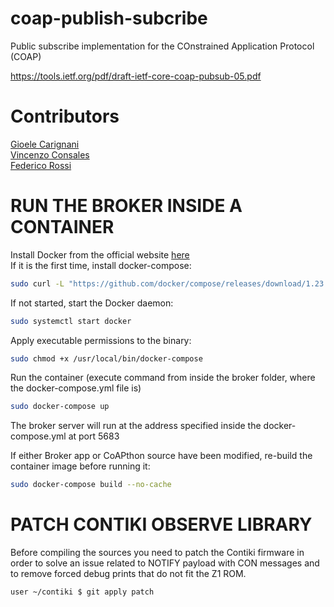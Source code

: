 # coap-publish-subcribe
Public subscribe implementation for the COnstrained Application Protocol (COAP)

https://tools.ietf.org/pdf/draft-ietf-core-coap-pubsub-05.pdf
# Contributors
[Gioele Carignani](https://github.com/gioelec/)<br>
[Vincenzo Consales](https://github.com/vconsales/)<br>
[Federico Rossi](https://github.com/federicorossifr)<br>


# RUN THE BROKER INSIDE A CONTAINER
Install Docker from the official website [here](https://docs.docker.com/install/linux/docker-ce/ubuntu/#os-requirements)<br>
If it is the first time, install docker-compose:
```sh 
sudo curl -L "https://github.com/docker/compose/releases/download/1.23.1/docker-compose-$(uname -s)-$(uname -m)" -o /usr/local/bin/docker-compose
``` 

If not started, start the Docker daemon:

```sh 
sudo systemctl start docker
```

Apply executable permissions to the binary:

```sh
sudo chmod +x /usr/local/bin/docker-compose
```

Run the container (execute command from inside the broker folder, where the docker-compose.yml file is)

```sh 
sudo docker-compose up
```

The broker server will run at the address specified inside the docker-compose.yml at port 5683

If either Broker app or CoAPthon source have been modified, re-build the container image before running it:

```sh 
sudo docker-compose build --no-cache
```
# PATCH CONTIKI OBSERVE LIBRARY

Before compiling the sources you need to patch the Contiki firmware in order to solve an issue related to NOTIFY payload with CON messages and to remove forced debug prints that do not fit the Z1 ROM.
```sh 
user ~/contiki $ git apply patch
```
